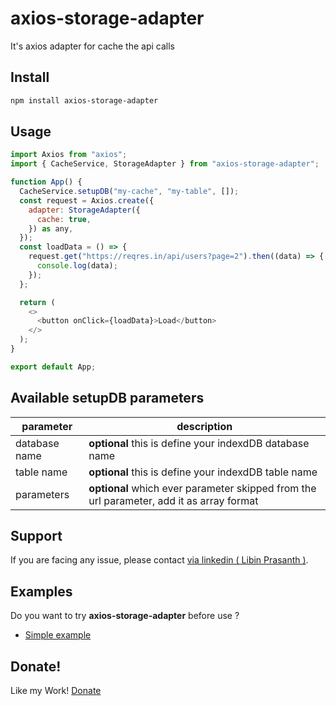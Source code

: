 axios-storage-adapter
=====================

It's axios adapter for cache the api calls


## Install

```sh
npm install axios-storage-adapter
```

## Usage

```javascript
import Axios from "axios";
import { CacheService, StorageAdapter } from "axios-storage-adapter";

function App() {
  CacheService.setupDB("my-cache", "my-table", []);
  const request = Axios.create({
    adapter: StorageAdapter({
      cache: true,
    }) as any,
  });
  const loadData = () => {
    request.get("https://reqres.in/api/users?page=2").then((data) => {
      console.log(data);
    });
  };

  return (
    <>
      <button onClick={loadData}>Load</button>
    </>
  );
}

export default App;

```

## Available setupDB parameters
|parameter|description|
|--|----|
|database name| **optional** this is define your indexdDB database name|
|table name| **optional** this is define your indexdDB table name|
|parameters| **optional** which ever parameter skipped from the url parameter, add it as array format |

## Support
If you are facing any issue, please contact [via linkedin ( Libin Prasanth )](https://www.linkedin.com/in/libinprasanth/).

## Examples

Do you want to try **axios-storage-adapter** before use ?

 * [Simple example](https://codesandbox.io/s/axios-storage-adapter-nnmfh6)

## Donate!
Like my Work! [Donate](https://www.paypal.me/LibinPrasanth) 